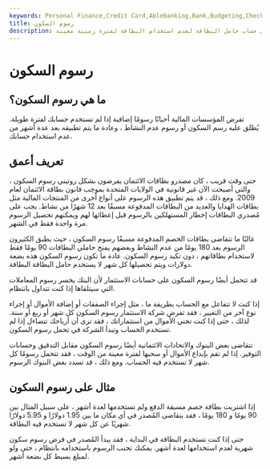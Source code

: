 ```yaml
---
keywords: Personal Finance,Credit Card,Ablebanking,Bank,Budgeting,Checking,Credit Card act,Debit Cards,Dormancy Fees,Investment,Savings Accounts,Wealth,Credit Cards
title: رسوم السكون
description: كانت رسوم السكون عبارة عن غرامة تفرضها جهة إصدار بطاقة الائتمان على حساب حامل البطاقة لعدم استخدام البطاقة لفترة زمنية معينة.
---
```


# رسوم السكون
## ما هي رسوم السكون؟

تفرض المؤسسات المالية أحيانًا رسومًا إضافية إذا لم تستخدم حسابك لفترة طويلة. يُطلق عليه رسم السكون أو رسوم عدم النشاط ، وعادة ما يتم تطبيقه بعد عدة أشهر من عدم استخدام حسابك.

## تعريف أعمق

حتى وقت قريب ، كان مصدرو بطاقات الائتمان يفرضون بشكل روتيني رسوم السكون ، والتي أصبحت الآن غير قانونية في الولايات المتحدة بموجب قانون بطاقة الائتمان لعام 2009. ومع ذلك ، قد يتم تطبيق هذه الرسوم على أنواع أخرى من المنتجات المالية مثل بطاقات الهدايا والعديد من البطاقات المدفوعة مسبقًا بعد 12 شهرًا من نشاط. يجب على مُصدري البطاقات إخطار المستهلكين بالرسوم قبل إعطائها لهم ويمكنهم تحصيل الرسوم مرة واحدة فقط في الشهر.

غالبًا ما تتقاضى بطاقات الخصم المدفوعة مسبقًا رسوم السكون ، حيث يطبق الكثيرون الرسوم بعد 180 يومًا من عدم النشاط وبعضهم يمنح حاملي البطاقات 90 يومًا فقط لاستخدام بطاقاتهم ، دون تكبد رسوم السكون. عادة ما تكون رسوم السكون هذه بضعة دولارات ويتم تحصيلها كل شهر لا يستخدم حامل البطاقة البطاقة.

قد تتحمل أيضًا رسوم السكون على حسابات الاستثمار لأن البنك يخسر رسوم المعاملات التي سيتلقاها إذا كنت تتداول بانتظام.

إذا كنت لا تتفاعل مع الحساب بطريقة ما ، مثل إجراء الصفقات أو إضافة الأموال أو إجراء نوع آخر من التغيير ، فقد تفرض شركة الاستثمار رسوم السكون كل شهر أو ربع أو سنة. لذلك ، حتى إذا كنت تجني الأموال من استثماراتك ، فقد ترى أن أرباحك تتضاءل إذا لم تستخدم الحساب وتبدأ الشركة في تحمل رسوم السكون.

تتقاضى بعض البنوك والاتحادات الائتمانية أيضًا رسوم السكون مقابل التدقيق وحسابات التوفير. إذا لم تقم بإيداع الأموال أو سحبها لفترة معينة من الوقت ، فقد تتحمل رسومًا كل شهر لا تستخدم فيه الحساب. ومع ذلك ، قد تسدد بعض البنوك الرسوم.

## مثال على رسوم السكون

إذا اشتريت بطاقة خصم مسبقة الدفع ولم تستخدمها لعدة أشهر ، على سبيل المثال بين 90 يومًا و 180 يومًا ، فقد يتقاضى المُصدر في أي مكان ما بين 1.95 دولارًا و 5.95 دولارًا شهريًا عن كل شهر لا تستخدم فيه البطاقة.

حتى إذا كنت تستخدم البطاقة في البداية ، فقد يبدأ المُصدر في فرض رسوم سكون شهرية لعدم استخدامها لعدة أشهر. يمكنك تجنب الرسوم باستخدامه بانتظام ، حتى ولو لمبلغ بسيط كل بضعة أشهر.





